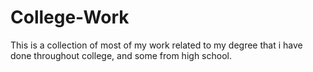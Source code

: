 # College-Work
This is a collection of most of my work related to my degree that i have done throughout college, and some from high school. 
